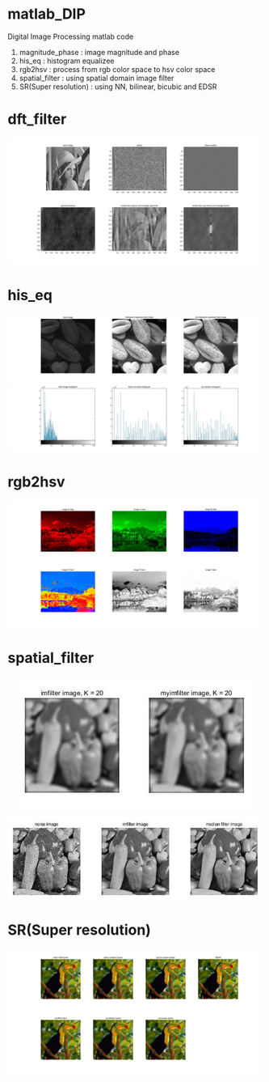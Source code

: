 # matlab_DIP

Digital Image Processing matlab code

1. magnitude_phase : image magnitude and phase
2. his_eq : histogram equalizee
3. rgb2hsv : process from rgb color space to hsv color space
4. spatial_filter : using spatial domain image filter
5. SR(Super resolution) : using NN, bilinear, bicubic and EDSR

# dft_filter

![](/test_image/mag_phase.jpg)

# his_eq

![](/test_image/his_eq1.jpg)
![](/test_image/his_eq2.jpg)

# rgb2hsv

![](/test_image/HSI.jpg)

# spatial_filter
<p align="center"><img src="/test_image/Sfilter2.jpg"></p>
<p align="center"><img src="/test_image/Sfilter4.jpg"></p>

# SR(Super resolution)

![](/test_image/SR.jpg)
